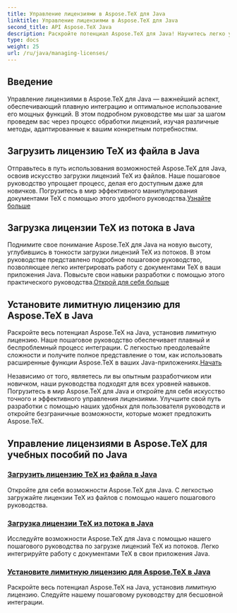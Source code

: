 ```yaml
---
title: Управление лицензиями в Aspose.TeX для Java
linktitle: Управление лицензиями в Aspose.TeX для Java
second_title: API Aspose.TeX Java
description: Раскройте потенциал Aspose.TeX для Java! Научитесь легко управлять лицензиями — загружайте их из файла, транслируйте или настраивайте лимитную лицензию с помощью наших пошаговых руководств.
type: docs
weight: 25
url: /ru/java/managing-licenses/
---
```


## Введение 

Управление лицензиями в Aspose.TeX для Java — важнейший аспект, обеспечивающий плавную интеграцию и оптимальное использование его мощных функций. В этом подробном руководстве мы шаг за шагом проведем вас через процесс обработки лицензий, изучая различные методы, адаптированные к вашим конкретным потребностям.

## Загрузить лицензию TeX из файла в Java

Отправьтесь в путь использования возможностей Aspose.TeX для Java, освоив искусство загрузки лицензий TeX из файлов. Наше пошаговое руководство упрощает процесс, делая его доступным даже для новичков. Погрузитесь в мир эффективного манипулирования документами TeX с помощью этого удобного руководства.[Узнайте больше](./load-license-from-file/)

## Загрузка лицензии TeX из потока в Java

 Поднимите свое понимание Aspose.TeX для Java на новую высоту, углубившись в тонкости загрузки лицензий TeX из потоков. В этом руководстве представлено подробное пошаговое руководство, позволяющее легко интегрировать работу с документами TeX в ваши приложения Java. Повысьте свои навыки разработки с помощью этого практического руководства.[Открой для себя больше](./load-license-from-stream/)

## Установите лимитную лицензию для Aspose.TeX в Java

Раскройте весь потенциал Aspose.TeX на Java, установив лимитную лицензию. Наше пошаговое руководство обеспечивает плавный и беспроблемный процесс интеграции. С легкостью преодолевайте сложности и получите полное представление о том, как использовать расширенные функции Aspose.TeX в ваших Java-приложениях.[Начать](./set-metered-license/)

Независимо от того, являетесь ли вы опытным разработчиком или новичком, наши руководства подходят для всех уровней навыков. Погрузитесь в мир Aspose.TeX для Java и откройте для себя искусство точного и эффективного управления лицензиями. Улучшите свой путь разработки с помощью наших удобных для пользователя руководств и откройте безграничные возможности, которые может предложить Aspose.TeX.
## Управление лицензиями в Aspose.TeX для учебных пособий по Java
### [Загрузить лицензию TeX из файла в Java](./load-license-from-file/)
Откройте для себя возможности Aspose.TeX для Java. С легкостью загружайте лицензии TeX из файлов с помощью нашего пошагового руководства.
### [Загрузка лицензии TeX из потока в Java](./load-license-from-stream/)
Исследуйте возможности Aspose.TeX для Java с помощью нашего пошагового руководства по загрузке лицензий TeX из потоков. Легко интегрируйте работу с документами TeX в свои приложения Java.
### [Установите лимитную лицензию для Aspose.TeX в Java](./set-metered-license/)
Раскройте весь потенциал Aspose.TeX на Java, установив лимитную лицензию. Следуйте нашему пошаговому руководству для бесшовной интеграции.
